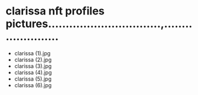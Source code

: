 # clarissa nft profiles pictures................................,.......................
- clarissa (1).jpg
- clarissa (2).jpg
- clarissa (3).jpg
- clarissa (4).jpg
- clarissa (5).jpg
- clarissa (6).jpg
